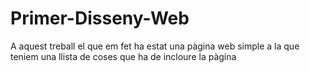# Primer-Disseny-Web
A aquest treball el que em fet ha estat una pàgina web simple a la que teniem una llista de coses que ha de incloure la pàgina
